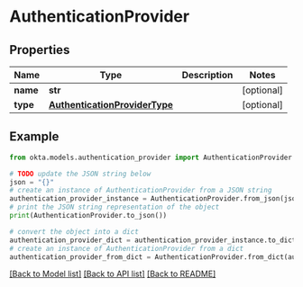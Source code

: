 # AuthenticationProvider


## Properties

Name | Type | Description | Notes
------------ | ------------- | ------------- | -------------
**name** | **str** |  | [optional] 
**type** | [**AuthenticationProviderType**](AuthenticationProviderType.md) |  | [optional] 

## Example

```python
from okta.models.authentication_provider import AuthenticationProvider

# TODO update the JSON string below
json = "{}"
# create an instance of AuthenticationProvider from a JSON string
authentication_provider_instance = AuthenticationProvider.from_json(json)
# print the JSON string representation of the object
print(AuthenticationProvider.to_json())

# convert the object into a dict
authentication_provider_dict = authentication_provider_instance.to_dict()
# create an instance of AuthenticationProvider from a dict
authentication_provider_from_dict = AuthenticationProvider.from_dict(authentication_provider_dict)
```
[[Back to Model list]](../README.md#documentation-for-models) [[Back to API list]](../README.md#documentation-for-api-endpoints) [[Back to README]](../README.md)



